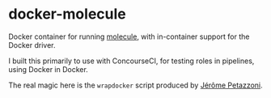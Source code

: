 # docker-molecule

Docker container for running [molecule](https://molecule.readthedocs.io/en/latest/), with in-container support for the Docker driver.

I built this primarily to use with ConcourseCI, for testing roles in pipelines, using Docker in Docker.

The real magic here is the `wrapdocker` script produced by [Jérôme Petazzoni](https://github.com/jpetazzo/dind/blob/master/wrapdocker).
